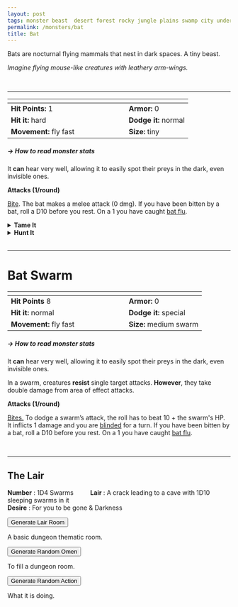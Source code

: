 ```yaml
---
layout: post
tags: monster beast  desert forest rocky jungle plains swamp city underdark cursed
permalink: /monsters/bat
title: Bat
---
```


Bats are nocturnal flying mammals that nest in dark spaces. A tiny beast.

_Imagine flying mouse-like creatures with leathery arm-wings._

<br>

---

|  <span style="display: inline-block; width:250px"></span>  |  |
| -------- | --------|
| **Hit Points:** 1 | **Armor:** 0 |
| **Hit it:** hard | **Dodge it:** normal |
| **Movement:** fly fast   |  **Size:** tiny | 

##### <span class="tooltip" data-tooltip="Armor = damage reduction · · · Easy/Normal/Hard = roll above 10/15/20 to beat">→ How to read monster stats</span>

It **can** hear very well, allowing it to easily spot their preys in the dark, even invisible ones.

**Attacks (1/round)**

<ins>Bite</ins>. The bat makes a melee attack (0 dmg). If you have been bitten by a bat, roll a D10 before you rest. On a 1 you have caught [bat flu](/2024/01/01/bat-flu/).

<details markdown="1">
<summary style="font-weight: bold;">Tame It</summary>
If you have captured this beast, you can spend the equivalent of 1 bag of silver in food between two adventures to tame it. It is now one of your <span class="tooltip" data-tooltip="You can bring a follower in your adventures if you dedicate a Psyche slot to it."><i>followers</i></span>. Each extra bag of gold spent training the beast teaches it a one-word order. Otherwise, it only acts to eat or in self-defence. 
</details>

<details markdown="1">
<summary style="font-weight: bold;">Hunt It</summary>
Bats are cute enough to be pets, but be careful of the [disease](/2024/01/01/bat-flu/) they carry.

If you have access to an artisan and a workshop, you can spend loot between two adventures to create something with parts of the beast. The object you craft can be anything mostly made of the provided materials. It will have the value of what you [invest in it](/2024/06/26/currency/#values). Discuss what you want with the referee.
</details>

<br>

---

# Bat Swarm

|  <span style="display: inline-block; width:250px"></span>  |  |
| -------- | --------|
| **Hit Points** 8 | **Armor:** 0  |
| **Hit it:** normal | **Dodge it:** special |
| **Movement:** fly fast    |  **Size:** medium swarm | 

##### <span class="tooltip" data-tooltip="Armor = damage reduction · · · Easy/Normal/Hard = roll above 10/15/20 to beat">→ How to read monster stats</span>

It **can** hear very well, allowing it to easily spot their preys in the dark, even invisible ones.

In a swarm, creatures **resist** single target attacks. **However**, they take double damage from area of effect attacks.

**Attacks (1/round)**

<ins>Bites.</ins> To dodge a swarm’s attack, the roll has to beat 10 + the swarm's HP. It inflicts 1 damage and you are [blinded](/2020/11/10/extra-rules/#conditions) for a turn. If you have been bitten by a bat, roll a D10 before you rest. On a 1 you have caught [bat flu](/2024/01/01/bat-flu/).

<br>

---

## The Lair


**Number** : 1D4 Swarms <span style="display: inline-block; width:30px"></span>
**Lair** : A crack leading to a cave with 1D10 sleeping swarms in it<span style="display: inline-block; width:30px"></span> <br>
**Desire** : For you to be gone & Darkness

<button id="room-btn">Generate Lair Room</button>
<p id="RoomResult">A basic dungeon thematic room.</p>

<button id="generate-btn">Generate Random Omen</button>
<p id="RoamResult">To fill a dungeon room.</p>

<button onclick="generateMood()">Generate Random Action</button>
<p id="MoodResult">What it is doing.</p>
<script src="/scripts/generateMood.js"></script>

<br>



 
 <script src="https://code.jquery.com/jquery-3.6.0.min.js"></script>
<script>
      $(document).ready(function() {
        function generateResult(buttonId, resultId, columnRangeStart, columnRangeEnd) {
          $(buttonId).click(function() {
            var searchValue = "0017"; // Change this to the actual value you need

            $.get("/CSV/Monster - Index.csv", function(data) {
              var rows = data.split("\n").slice(1);
              var matchingRows = rows.filter(function(row) {
                var columns = row.split(",");
                return columns[0] === searchValue;
              });

              var selectedRow = matchingRows[Math.floor(Math.random() * matchingRows.length)];
              var selectedCell = selectedRow.split(",")[Math.floor(Math.random() * (columnRangeEnd - columnRangeStart + 1)) + columnRangeStart];

              $(resultId).html(selectedCell); // Use .html() to insert HTML content
            });
          });
        }

        generateResult("#room-btn", "#RoomResult", 38, 43);
        generateResult("#generate-btn", "#RoamResult", 3, 8);
      });
    </script>
